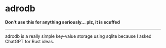# adrodb

**Don't use this for anything seriously... plz, it is scuffed**

---

adrodb is a really simple key-value storage using sqlite because I asked ChatGPT for Rust ideas.